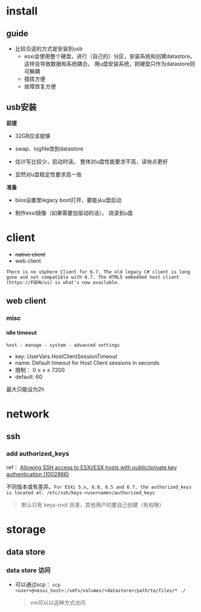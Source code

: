 

# install



## guide

* 比较合适的方式是安装到usb
  * esxi会使用整个硬盘，进行（自己的）分区，安装系统和创建datastore。 这样会导致数据和系统耦合。  用u盘安装系统，把硬盘只作为datastore则可解耦
  * 插拔方便
  * 故障恢复方便





## usb安装

**前提**

* 32GB应该就够
* swap、logfile改到datastore

* 估计写比较少，启动时读。 整体对u盘性能要求不高，读快点更好
* 显然对u盘稳定性要求高一些



**准备**

* bios设置里legacy boot打开，要能从u盘启动

* 制作exsi镜像（如果需要加驱动的话）。 烧录到u盘



# client



* <del>native client</del>
* web client



`There is no vSphere Client for 6.7. The old legacy C# client is long gone and not compatible with 6.7. The HTML5 embedded host client (https://FQDN/ui) is what's now available.`



## web client



### misc



#### idle timeout

`host - manage - system - advanced settings`

* key: UserVars.HostClientSessionTimeout
* name:  Default timeout for Host Client sessions in seconds
* 限制： 0 ≤ x ≤ 7200
* default: 60



最大只能设为2h



# network

## ssh



### add authorized_keys

ref： [Allowing SSH access to ESXi/ESX hosts with public/private key authentication (1002866)](https://kb.vmware.com/s/article/1002866)

不同版本或有差异。`For ESXi 5.x, 6.0, 6.5 and 6.7, the authorized_keys is located at: /etc/ssh/keys-<username>/authorized_keys`

> 默认只有 keys-root 目录，其他用户的要自己创建（有权限）



# storage



## data store



### data store 访问



* 可以通过scp： `scp <user>@<esxi_host>:/vmfs/volumes/<datastore>/path/to/files/* ./`

  > vm可以以这种方式访问